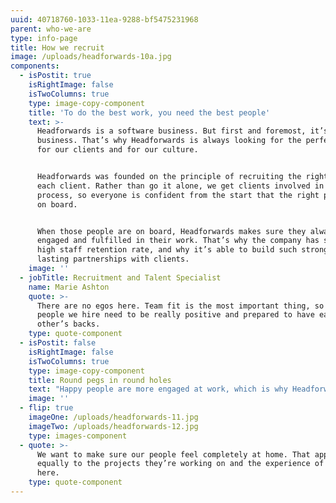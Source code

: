 ```yaml
---
uuid: 40718760-1033-11ea-9288-bf5475231968
parent: who-we-are
type: info-page
title: How we recruit
image: /uploads/headforwards-10a.jpg
components:
  - isPostit: true
    isRightImage: false
    isTwoColumns: true
    type: image-copy-component
    title: 'To do the best work, you need the best people'
    text: >-
      Headforwards is a software business. But first and foremost, it’s a people
      business. That’s why Headforwards is always looking for the perfect fit –
      for our clients and for our culture.


      Headforwards was founded on the principle of recruiting the right team for
      each client. Rather than go it alone, we get clients involved in the
      process, so everyone is confident from the start that the right people are
      on board.


      When those people are on board, Headforwards makes sure they always feel
      engaged and fulfilled in their work. That’s why the company has such a
      high staff retention rate, and why it’s able to build such strong and
      lasting partnerships with clients.
    image: ''
  - jobTitle: Recruitment and Talent Specialist
    name: Marie Ashton
    quote: >-
      There are no egos here. Team fit is the most important thing, so the
      people we hire need to be really positive and prepared to have each
      other’s backs.
    type: quote-component
  - isPostit: false
    isRightImage: false
    isTwoColumns: true
    type: image-copy-component
    title: Round pegs in round holes
    text: "Happy people are more engaged at work, which is why Headforwards places so much emphasis on ensuring its staff, and the people around them, are well looked after. \r\n\nThat’s one reason you’re more likely to see Headforwards employees at one of the company’s many social events than burning the midnight oil. And it’s why Headforwards goes above and beyond to help its people feel right at home when relocating to Cornwall.    \n\n\rIt’s all about doing valuable work, in a beautiful place, for appreciative clients. With a ready-made social life just waiting to be enjoyed."
    image: ''
  - flip: true
    imageOne: /uploads/headforwards-11.jpg
    imageTwo: /uploads/headforwards-12.jpg
    type: images-component
  - quote: >-
      We want to make sure our people feel completely at home. That applies
      equally to the projects they’re working on and the experience of being
      here.
    type: quote-component
---
```


